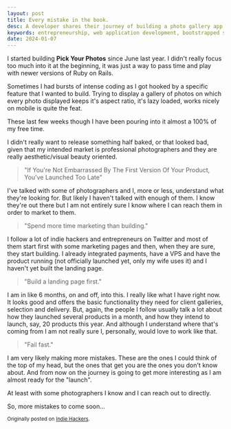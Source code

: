 ```yaml
---
layout: post
title: Every mistake in the book.
desc: A developer shares their journey of building a photo gallery app for professional photographers, highlighting key lessons in software development, user engagement, and the balance between building and marketing.
keywords: entrepreneurship, web application development, bootstrapped startup, indie hacker, build in public, entrepreneurial challenges
date: 2024-01-07
---
```


I started building **Pick Your Photos** since June last year. I didn't really
focus too much into it at the beginning, it was just a way to pass time and play
with newer versions of Ruby on Rails.

Sometimes I had bursts of intense coding as I got hooked by a specific feature
that I wanted to build. Trying to display a gallery of photos on which every
photo displayed keeps it's aspect ratio, it's lazy loaded, works nicely on
mobile is quite the feat.

These last few weeks though I have been pouring into it almost a 100% of my free
time.

I didn't really want to release something half baked, or that looked bad, given
that my intended market is professional photographers and they are really
aesthetic/visual beauty oriented.

> "If You're Not Embarrassed By The First Version Of Your Product, You’ve Launched Too Late"

I've talked with some of photographers and I, more or less, understand what
they're looking for. But likely I haven't talked with enough of them. I know
they're out there but I am not entirely sure I know where I can reach them in
order to market to them.

> "Spend more time marketing than building."

I follow a lot of indie hackers and entrepreneurs on Twitter and most of them
start first with some marketing pages and then, when they are sure, they start
building. I already integrated payments, have a VPS and have the product running
(not officially launched yet, only my wife uses it) and I haven't yet built the
landing page.

> "Build a landing page first."

I am in like 6 months, on and off, into this. I really like what I have right
now. It looks good and offers the basic functionality they need for client
galleries, selection and delivery. But, again, the people I follow usually talk
a lot about how they launched several products in a month, and how they intend
to launch, say, 20 products this year. And although I understand where that's
coming from I am not really sure I, personally, would love to work like that.

> "Fail fast."

I am very likely making more mistakes. These are the ones I could think of the
top of my head, but the ones that get you are the ones you don't know about. And
from now on the journey is going to get more interesting as I am almost ready
for the "launch".

At least with some photographers I know and I can reach out to directly.

So, more mistakes to come soon...

<small>
  Originally posted on <a target="_blank" href="https://www.indiehackers.com/product/pick-your-photos/probably-making-every-mistake-in-the-book--Nn_vai5EGoqHwcQCYko">Indie Hackers</a>.
</small>
